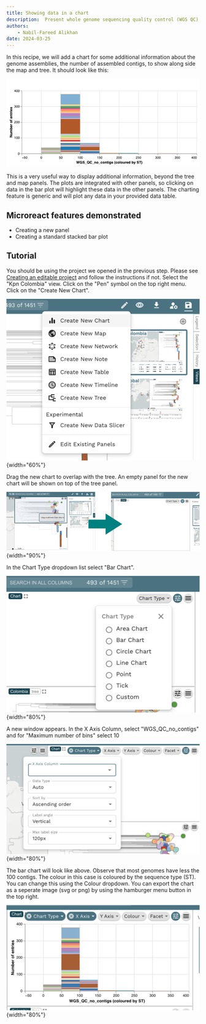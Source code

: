 ```yaml
---
title: Showing data in a chart
description:  Present whole genome sequencing quality control (WGS QC) statistics in a chart.
authors:
    - Nabil-Fareed Alikhan
date: 2024-03-25
---
```


In this recipe, we will add a chart for some additional information about the genome assemblies, the number of assembled contigs, to show along side the map and tree. It should look like this:

![Final chart](./tutorial/st-chart.png)

This is a very useful way to display additional information, beyond the tree and map panels. The plots are integrated with other panels, so clicking on data in the bar plot will highlight these data in the other panels. The charting feature is generic and will plot any data in your provided data table. 

## Microreact features demonstrated

* Creating a new panel 
* Creating a standard stacked bar plot 

## Tutorial

You should be using the project we opened in the previous step. Please see [Creating an editable project](./step-1.md) and follow the instructions if not. Select the "Kpn Colombia" view. Click on the "Pen" symbol on the top right menu. Click on the "Create New Chart".

![Task 2: Present WGS QC statistics in a chart. Step 1: Select the "Kpn Colombia" view. Click on the "Pen" symbol on the top right menu. Click on the "Create New Chart"](tutorial/create%20new%20chart2.png){width="60%"}

Drag the new chart to overlap with the tree. An empty panel for the new chart will be shown on top of the tree panel.

![Task 2: Present WGS QC statistics in a chart. Step 2: Drag the new chart to overlap with the tree.](tutorial/making-a-new-chart.png){width="90%"}

In the Chart Type dropdown list select "Bar Chart".

![Task 2: Present WGS QC statistics in a chart. Step 4: In the Chart Type dropdown list select "Bar Chart".](tutorial/bar%20chart.png){width="80%"}

A new window appears. In the X Axis Column, select "WGS_QC_no_contigs" and for "Maximum number of bins" select 10

![Task2: Present WGS QC statistics in a chart. Step 5: A new window appears. In the X Axis Column, select "WGS_QC_no_contigs" and for "Maximum number of bins" select 10.](tutorial/chart_QC.png){width="80%"}

The bar chart will look like above. Observe that most genomes have less the 100 contigs. The colour in this case is coloured by the sequence type (ST). You can change this using the Colour dropdown. You can export the chart as a seperate image (svg or png) by using the hamburger menu button in the top right. 

![Task 2: Present WGS QC statistics in a chart. Step 6: The bar chart will look like above. Observe that most genomes have less the 100 contigs.](tutorial/chart.png){width="80%"}